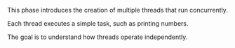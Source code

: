 This phase introduces the creation of multiple threads that run concurrently.

Each thread executes a simple task, such as printing numbers.

The goal is to understand how threads operate independently.

